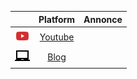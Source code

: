 ||Platform|Annonce|
| - |:--:| --|
|[![youtube](https://github.com/Sid1057/sid1057/raw/master/youtube%20(2).png)](https://www.youtube.com/channel/UCtTnP2N39ZJtdKt9i5u7meg)|[Youtube](https://www.youtube.com/channel/UCtTnP2N39ZJtdKt9i5u7meg)| |
|[![blog](https://github.com/Sid1057/sid1057/raw/master/baseline_laptop_chromebook_black_24dp.png)](https://sid1057.github.io)|[Blog](https://sid1057.github.io)| |

<!--
![Anurag's github stats](https://github-readme-stats.vercel.app/api?username=sid1057&count_private=true)

___

[![Top Langs](https://github-readme-stats.vercel.app/api/top-langs/?username=sid1057&layout=compact&hide=jupyter%20notebook,html)](https://github.com/anuraghazra/github-readme-stats)

![Github stats](https://github-readme-stats.vercel.app/api?username=sid1057&count_private=true&layout=compact&hide_progress=true)

___
[![ReadMe Card](https://github-readme-stats.vercel.app/api/pin/?username=anuraghazra&repo=github-readme-stats)](https://github.com/anuraghazra/github-readme-stats)
[![ReadMe Card](https://github-readme-stats.vercel.app/api/pin/?username=anuraghazra&repo=github-readme-stats)](https://github.com/anuraghazra/github-readme-stats)


\> Do the goddamn cool stuff right now

**Sid1057/sid1057** is a ✨ _special_ ✨ repository because its `README.md` (this file) appears on your GitHub profile.
*cool videos, useful playlists*

[![blog](https://github.com/Sid1057/sid1057/raw/master/post.png)](https://sid1057.github.io/)
*links, articles, papers etc.*
Here are some ideas to get you started:

- 🔭 I’m currently working on ...
- 🌱 I’m currently learning ...
- 👯 I’m looking to collaborate on ...
- 🤔 I’m looking for help with ...
- 💬 Ask me about ...
- 📫 How to reach me: ...
- 😄 Pronouns: ...
- ⚡ Fun fact: ...
-->
